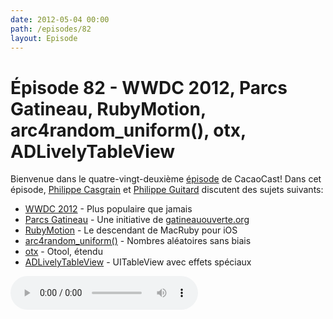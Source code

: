 ```yaml
---
date: 2012-05-04 00:00
path: /episodes/82
layout: Episode
---
```

# Épisode 82 - WWDC 2012, Parcs Gatineau, RubyMotion, arc4random_uniform(), otx, ADLivelyTableView
<p>Bienvenue dans le quatre-vingt-deuxième <a href="https://cacaocast.com/media/cacaocast_82.mp3" title="CocoaCast Cacao Episode 82">épisode</a> de CacaoCast! Dans cet épisode, <a href="http://www.twitter.com/philippec" title="Philippe Casgrain sur Twitter">Philippe Casgrain</a> et <a href="http://www.twitter.com/philippeguitard" title="Philippe Guitard sur Twitter">Philippe Guitard</a> discutent des sujets suivants:</p>
<ul><li><a href="https://developer.apple.com/wwdc/" title="WWDC 2012">WWDC 2012</a> - Plus populaire que jamais</li>
<li><a href="http://apps.casgrain.com/ParcsGat/" title="Parcs Gatineau">Parcs Gatineau</a> - Une initiative de <a href="http://parcs.gatineauouverte.org/" title="gatineauouverte.org">gatineauouverte.org</a></li>
<li><a href="http://www.rubymotion.com/" title="RubyMotion">RubyMotion</a> - Le descendant de MacRuby pour iOS</li>
<li><a href="http://www.opensource.apple.com/source/OpenSSH/OpenSSH-166/openssh/openbsd-compat/bsd-arc4random.c" title="arc4random_uniform()">arc4random_uniform()</a> - Nombres aléatoires sans biais</li>
<li><a href="http://otx.osxninja.com/otwtf.html" title="otx">otx</a> - Otool, étendu</li>
<li><a href="https://github.com/applidium/ADLivelyTableView" title="ADLivelyTableView">ADLivelyTableView</a> - UITableView avec effets spéciaux</li>
</ul>
<p><audio controls><source src="https://cacaocast.com/media/cacaocast_82.mp3" type="audio/mpeg"><source src="https://cacaocast.com/media/cacaocast_82.mp3" type="audio/mp4">Votre navigateur ne supporte pas l'élément audio / Your browser does not support the audio element.</audio></p>
